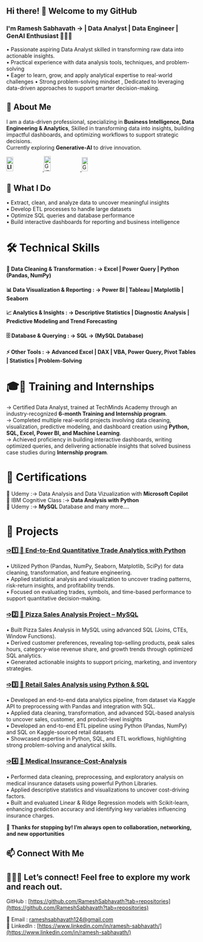 
## Hi there! 👋 Welcome to my GitHub 

###  I'm **Ramesh Sabhavath** → | Data Analyst | Data Engineer | GenAI Enthusiast 👨🏼‍💻 

• Passionate aspiring Data Analyst skilled in transforming raw data into actionable insights.    
• Practical experience with data analysis tools, techniques, and problem-solving  
• Eager to learn, grow, and apply analytical expertise to real-world challenges
• Strong problem-solving mindset , Dedicated to leveraging data-driven approaches to support smarter decision-making.

## 💼 About Me 
I am a data-driven professional, specializing in **Business Intelligence, Data Engineering & Analytics**, Skilled in transforming data into insights, building impactful dashboards, and optimizing workflows to support strategic decisions.  
Currently exploring **Generative-AI** to drive innovation.

**<a href="https://www.linkedin.com/in/ramesh-sabhavath-3a0039387" target="_blank">
  <img src="https://img.shields.io/badge/LINKEDIN-0A66C2?style=flat-square&logo=linkedin&logoColor=white" 
       alt="LINKEDIN"
       height="38"
       width="19%" />
</a>**                     <a href="https://github.com/RameshSabhavath" target="_blank">
  <img src="https://img.shields.io/badge/GITHUB-100000?style=flat-square&logo=github&logoColor=white" 
       alt="GITHUB"
       height="40"
       width="19%" />
</a>            <a href="mailto:rameshsabhavath124@gmail.com" target="_blank">
  <img src="https://img.shields.io/badge/GMAIL-D14836?style=flat-square&logo=gmail&logoColor=white" 
       alt="GMAIL"
       height="37"
       width="18%" />
</a>   


## 📌 What I Do 
• Extract, clean, and analyze data to uncover meaningful insights  
• Develop ETL processes to handle large datasets  
• Optimize SQL queries and database performance  
• Build interactive dashboards for reporting and business intelligence


# 🛠 Technical Skills  

#### 🧹  Data Cleaning & Transformation  : → **Excel | Power Query | Python (Pandas, NumPy)**
#### 📊  Data Visualization & Reporting  : **→ Power BI | Tableau | Matplotlib | Seaborn**
#### 📈  Analytics & Insights   :  **→ Descriptive Statistics | Diagnostic Analysis  | Predictive Modeling and Trend Forecasting**
#### 🗄  Database & Querying   :   →  **SQL → (MySQL Database)**
#### ⚡  Other Tools  :  →  **Advanced Excel | DAX |  VBA, Power Query, Pivot Tables | Statistics | Problem-Solving**  

# 🎓💼 Training and Internships    
→ Certified Data Analyst, trained at TechMinds Academy through an industry-recognized   **6-month Training and Internship program**.  
→ Completed multiple real-world projects involving data cleaning, visualization, predictive modeling, and dashboard creation using **Python, SQL, Excel, Power BI, and Machine Learning**.  
→ Achieved proficiency in building interactive dashboards, writing optimized queries, and delivering actionable insights that solved business case studies during **Internship program**.

# 📜 Certifications

🎯 Udemy :→ Data Analysis and Data Vizualization with **Microsoft Copilot**   
🎯 IBM Cognitive Class :→ **Data Analysis with Python**  
🎯 Udemy :→ **MySQL** Database and many more....

# 🚀 Projects  
<h3>
  <a href="https://github.com/RameshSabhavath/Quantitative-Trade-Data-Analytics-with-Python">
    ➩1️⃣ 🚀  End-to-End Quantitative Trade Analytics with Python
  </a>
</h3>

• Utilized Python (Pandas, NumPy, Seaborn, Matplotlib, SciPy) for data cleaning, transformation, and feature engineering.  
• Applied statistical analysis and visualization to uncover trading patterns, risk-return insights, and profitability trends.   
• Focused on evaluating trades, symbols, and time-based performance to support quantitative decision-making.

<h3>
  <a href="https://github.com/RameshSabhavath/Pizza_Sales_Analysis_using_SQL">
    ➩2️⃣ 🚀 Pizza Sales Analysis Project – MySQL
  </a>
</h3>

• Built Pizza Sales Analysis in MySQL using advanced SQL (Joins, CTEs, Window Functions).   
• Derived customer preferences, revealing top-selling products, peak sales hours, category-wise revenue share, and growth trends through optimized SQL analytics.   
• Generated actionable insights to support pricing, marketing, and inventory strategies.
  
<h3>
  <a href="https://github.com/RameshSabhavath/RetailOrder_Sales_Analysis_using_Python-MySQL">
    ➩3️⃣ 🚀 Retail Sales Analysis using Python & SQL
  </a>
</h3>

• Developed an end-to-end data analytics pipeline, from dataset via Kaggle API to preprocessing with Pandas and integration with SQL.   
• Applied data cleaning, transformation, and advanced SQL-based analysis to uncover sales, customer, and product-level insights     
• Developed an end-to-end ETL pipeline using Python (Pandas, NumPy) and SQL on Kaggle-sourced retail datasets     
• Showcased expertise in Python, SQL, and ETL workflows, highlighting strong problem-solving and analytical skills.
  
<h3>
  <a href="https://github.com/RameshSabhavath/Insurance_Cost_Analysis">
    ➩4️⃣ 🚀 Medical Insurance-Cost-Analysis
  </a>
</h3>

• Performed data cleaning, preprocessing, and exploratory analysis on medical insurance datasets using powerful Python Libraries.   
• Applied descriptive statistics and visualizations to uncover cost-driving factors.    
• Built and evaluated Linear & Ridge Regression models with Scikit-learn, enhancing prediction accuracy and identifying key variables influencing insurance charges.
  
📝 **Thanks for stopping by! I’m always open to collaboration, networking, and new opportunities**

## 📫 Connect With Me 
## 👨🏼‍💻 Let’s connect! Feel free to explore my work and reach out. 
GitHub : [https://github.com/RameshSabhavath?tab=repositories](https://github.com/RameshSabhavath?tab=repositories)


📧 Email :  [rameshsabhavath124@gmail.com ]( rameshsabhavath124@gmail.com)   
🔗 LinkedIn :  [https://www.linkedin.com/in/ramesh-sabhavath/](https://www.linkedin.com/in/ramesh-sabhavath/)  
